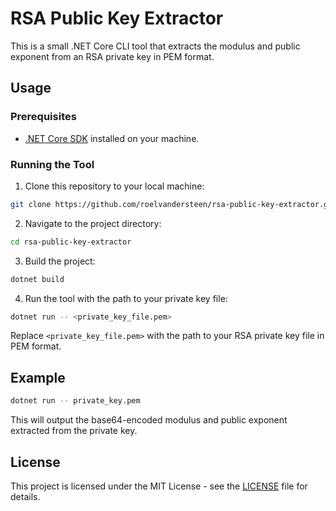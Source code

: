 # RSA Public Key Extractor

This is a small .NET Core CLI tool that extracts the modulus and public exponent from an RSA private key in PEM format.

## Usage

### Prerequisites

- [.NET Core SDK](https://dotnet.microsoft.com/download) installed on your machine.

### Running the Tool

1. Clone this repository to your local machine:

```bash
git clone https://github.com/roelvandersteen/rsa-public-key-extractor.git
```

2. Navigate to the project directory:

```bash
cd rsa-public-key-extractor
```

3. Build the project:

```bash
dotnet build
```

4. Run the tool with the path to your private key file:

```bash
dotnet run -- <private_key_file.pem>
```

Replace `<private_key_file.pem>` with the path to your RSA private key file in PEM format.

## Example

```bash
dotnet run -- private_key.pem
```

This will output the base64-encoded modulus and public exponent extracted from the private key.

## License

This project is licensed under the MIT License - see the [LICENSE](LICENSE) file for details.
